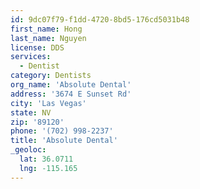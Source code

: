 ```yaml
---
id: 9dc07f79-f1dd-4720-8bd5-176cd5031b48
first_name: Hong
last_name: Nguyen
license: DDS
services:
  - Dentist
category: Dentists
org_name: 'Absolute Dental'
address: '3674 E Sunset Rd'
city: 'Las Vegas'
state: NV
zip: '89120'
phone: '(702) 998-2237'
title: 'Absolute Dental'
_geoloc:
  lat: 36.0711
  lng: -115.165
---
```

